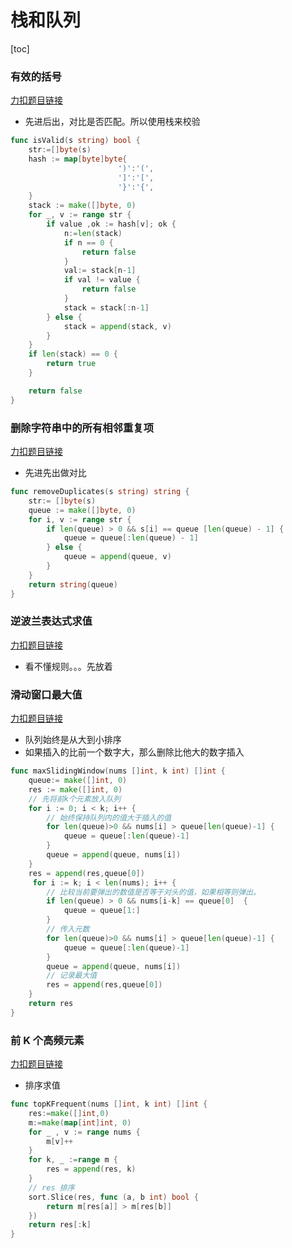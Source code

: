 # 栈和队列

[toc]

### 有效的括号

[力扣题目链接](https://leetcode-cn.com/problems/valid-parentheses/)

- 先进后出，对比是否匹配。所以使用栈来校验

```go
func isValid(s string) bool {
    str:=[]byte(s)
    hash := map[byte]byte{
                        ')':'(', 
                        ']':'[', 
                        '}':'{',
    }
    stack := make([]byte, 0)
    for _, v := range str {
        if value ,ok := hash[v]; ok {
            n:=len(stack)
            if n == 0 {
                return false
            }
            val:= stack[n-1]
            if val != value {
                return false
            }
            stack = stack[:n-1]
        } else {
            stack = append(stack, v)
        }
    }
    if len(stack) == 0 {
        return true
    }

    return false
}
```

### 删除字符串中的所有相邻重复项

[力扣题目链接](https://leetcode-cn.com/problems/remove-all-adjacent-duplicates-in-string/)

- 先进先出做对比

```go
func removeDuplicates(s string) string {
    str:= []byte(s)
    queue := make([]byte, 0)
    for i, v := range str {
        if len(queue) > 0 && s[i] == queue [len(queue) - 1] {
            queue = queue[:len(queue) - 1]
        } else {
            queue = append(queue, v)
        }
    }
    return string(queue)
}
```

### 逆波兰表达式求值

[力扣题目链接](https://leetcode-cn.com/problems/evaluate-reverse-polish-notation/)

- 看不懂规则。。。先放着

### 滑动窗口最大值

[力扣题目链接](https://leetcode-cn.com/problems/sliding-window-maximum/)

- 队列始终是从大到小排序
- 如果插入的比前一个数字大，那么删除比他大的数字插入

```go
func maxSlidingWindow(nums []int, k int) []int {
    queue:= make([]int, 0)
    res := make([]int, 0)
    // 先将前k个元素放入队列
    for i := 0; i < k; i++ {
        // 始终保持队列内的值大于插入的值
        for len(queue)>0 && nums[i] > queue[len(queue)-1] {
            queue = queue[:len(queue)-1]
        }
        queue = append(queue, nums[i])
    }
    res = append(res,queue[0])
     for i := k; i < len(nums); i++ {
        // 比较当前要弹出的数值是否等于对头的值，如果相等则弹出。
        if len(queue) > 0 && nums[i-k] == queue[0]  {
            queue = queue[1:]
        }
        // 传入元数
        for len(queue)>0 && nums[i] > queue[len(queue)-1] {
            queue = queue[:len(queue)-1]
        }
        queue = append(queue, nums[i])
        // 记录最大值
        res = append(res,queue[0])
    }
    return res
}
```

### 前 K 个高频元素

[力扣题目链接](https://leetcode-cn.com/problems/top-k-frequent-elements/)

- 排序求值

```go
func topKFrequent(nums []int, k int) []int {
    res:=make([]int,0)
    m:=make(map[int]int, 0)
    for _ , v := range nums {
        m[v]++
    }
    for k, _ :=range m {
        res = append(res, k)
    }
    // res 排序
    sort.Slice(res, func (a, b int) bool {
        return m[res[a]] > m[res[b]]
    })
    return res[:k]
}
```

